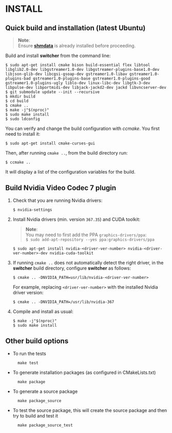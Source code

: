 INSTALL   
=======

## Quick build and installation (latest Ubuntu)

> **Note**:  
> Ensure **[shmdata](https://github.com/sat-metalab/shmdata)** is already installed before proceeding.

Build and install **switcher** from the command line:

```
$ sudo apt-get install cmake bison build-essential flex libtool libglib2.0-dev libgstreamer1.0-dev libgstreamer-plugins-base1.0-dev libjson-glib-dev libcgsi-gsoap-dev gstreamer1.0-libav gstreamer1.0-plugins-bad gstreamer1.0-plugins-base gstreamer1.0-plugins-good gstreamer1.0-plugins-ugly liblo-dev linux-libc-dev libgtk-3-dev libpulse-dev libportmidi-dev libjack-jackd2-dev jackd libvncserver-dev
$ git submodule update --init --recursive
$ mkdir build
$ cd build
$ cmake ..
$ make -j"$(nproc)"
$ sudo make install
$ sudo ldconfig
```

You can verify and change the build configuration with *ccmake*. You first need to install it:

    $ sudo apt-get install cmake-curses-gui
    
Then, after running `cmake ..`, from the build directory run:

    $ ccmake ..
    
It will display a list of the configuration variables for the build.

## Build Nvidia Video Codec 7 plugin

1. Check that you are running Nvidia drivers:

    ```
    $ nvidia-settings
    ```

2. Install Nvidia drivers (min. version `367.35`) and CUDA toolkit:

    > **Note**:  
    > You may need to first add the PPA `graphics-drivers/ppa`:  
    > `$ sudo add-apt-repository --yes ppa:graphics-drivers/ppa`

    ```
    $ sudo apt-get install nvidia-<driver-ver-number> nvidia-<driver-ver-number>-dev nvidia-cuda-toolkit
    ```

3. If running `cmake ..` does not automatically detect the right driver, in the **switcher** build directory, configure **switcher** as follows:

    ```
    $ cmake .. -DNVIDIA_PATH=usr/lib/nvidia-<driver-ver-number>
    ```

    For example, replacing `<driver-ver-number>` with the installed Nvidia driver version:

    ```
    $ cmake .. -DNVIDIA_PATH=/usr/lib/nvidia-367
    ```

4. Compile and install as usual:

    ```
    $ make -j"$(nproc)"
    $ sudo make install
    ```

## Other build options

* To run the tests

        make test
    
* To generate installation packages (as configured in CMakeLists.txt)

        make package
        
* To generate a source package

        make package_source
        
* To test the source package, this will create the source package and then try to build and test it

        make package_source_test
        
    